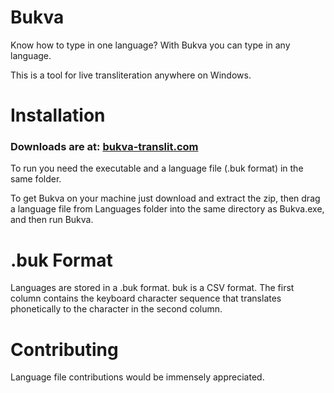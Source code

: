 # Bukva
Know how to type in one language? With Bukva you can type in any language. 

This is a tool for live transliteration anywhere on Windows.

# Installation

### Downloads are at: [bukva-translit.com](https://bukva-translit.com)

To run you need the executable and a language file (.buk format) in the same folder.

To get Bukva on your machine just download and extract the zip, then drag a language file from Languages folder into the same directory as Bukva.exe, and then run Bukva. 

# .buk Format
Languages are stored in a .buk format. buk is a CSV format. The first column contains the keyboard character sequence that translates phonetically to the character in the second column.

# Contributing
Language file contributions would be immensely appreciated. 
